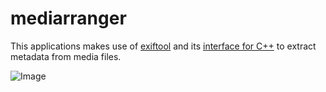# mediarranger
This applications makes use of [exiftool](https://exiftool.org/) and its [interface for C++](https://exiftool.org/cpp_exiftool/) to extract metadata from media files.

![Image](https://user-images.githubusercontent.com/58912154/222838664-77824078-acfb-4b2f-ab15-0fd2a81ef929.png)
